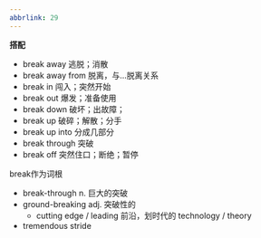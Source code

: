 ```yaml
---
abbrlink: 29
---
```



**搭配**

- break away 逃脱；消散
- break away from 脱离，与...脱离关系
- break in 闯入；突然开始
- break out 爆发；准备使用
- break down 破坏；出故障；
- break up 破碎；解散；分手
- break up into 分成几部分
- break through 突破
- break off 突然住口；断绝；暂停


break作为词根

- break-through n. 巨大的突破
- ground-breaking adj. 突破性的
	- cutting edge / leading  前沿，划时代的 technology / theory
- tremendous stride